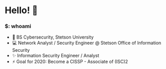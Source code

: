 # Hello! 👋
### $: whoami
- 📜 BS Cybersecurity, Stetson University
- 💻 Network Analyst / Security Engineer @ Stetson Office of Information Security
- ✨ Information Security Engineer / Analyst
- ⚡ Goal for 2020: Become a CISSP - Associate of (ISC)2

<!--
**mnsec0/mnsec0** is a ✨ _special_ ✨ repository because its `README.md` (this file) appears on your GitHub profile.

Here are some ideas to get you started:

- 🔭 I’m currently working on ...
- 🌱 I’m currently learning ...
- 👯 I’m looking to collaborate on ...
- 🤔 I’m looking for help with ...
- 💬 Ask me about ...
- 📫 How to reach me: ...
- 😄 Pronouns: ...
- ⚡ Fun fact: ...

- ⚡ CompTIA Security+
-->
